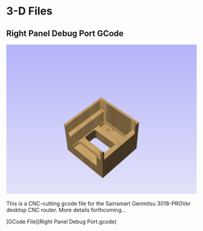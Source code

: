 # 3-D Files

## Right Panel Debug Port GCode

![CNC Debug Port cutout preview from VCarve](assets/cnc-debug-port.jpg)

This is a CNC-cutting gcode file for the Sainsmart Genmitsu 3018-PROVer desktop CNC router. More details forthcoming...

[GCode File](Right Panel Debug Port.gcode)